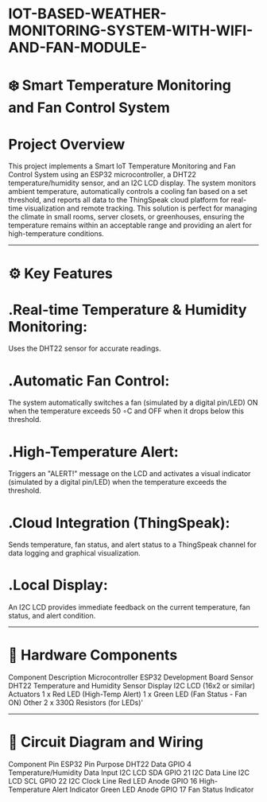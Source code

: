 # IOT-BASED-WEATHER-MONITORING-SYSTEM-WITH-WIFI-AND-FAN-MODULE-
 
# ❄️ Smart Temperature Monitoring and Fan Control System
# Project Overview
This project implements a Smart IoT Temperature Monitoring and Fan Control System using an ESP32 microcontroller, a DHT22 temperature/humidity sensor, and an I2C LCD display. The system monitors ambient temperature, automatically controls a cooling fan based on a set threshold, and reports all data to the ThingSpeak cloud platform for real-time visualization and remote tracking.
This solution is perfect for managing the climate in small rooms, server closets, or greenhouses, ensuring the temperature remains within an acceptable range and providing an alert for high-temperature conditions.

------------------------------------------------------------------------------------------------------------------------------------------------------------------------------
# ⚙️ Key Features
# .Real-time Temperature & Humidity Monitoring:
Uses the DHT22 sensor for accurate readings.
# .Automatic Fan Control: 
The system automatically switches a fan (simulated by a digital pin/LED) ON when the temperature exceeds 50 ∘C and OFF when it drops below this threshold.
# .High-Temperature Alert: 
Triggers an "ALERT!" message on the LCD and activates a visual indicator (simulated by a digital pin/LED) when the temperature exceeds the threshold.
# .Cloud Integration (ThingSpeak):
Sends temperature, fan status, and alert status to a ThingSpeak channel for data logging and graphical visualization.
# .Local Display:
An I2C LCD provides immediate feedback on the current temperature, fan status, and alert condition.

---------------------------------------------------------------------------------------------------------------------------------------------------------------------
# 🧱 Hardware Components
Component	Description
Microcontroller	ESP32 Development Board
Sensor	DHT22 Temperature and Humidity Sensor
Display	I2C LCD (16x2 or similar)
Actuators	1 x Red LED (High-Temp Alert)
1 x Green LED (Fan Status - Fan ON)
Other	2 x 330Ω Resistors (for LEDs)'

-----------------------------------------------------------------------------------------------------------------------------------------------------------------------------------
# 🔌 Circuit Diagram and Wiring
Component Pin	ESP32 Pin	Purpose
DHT22 Data	GPIO 4	Temperature/Humidity Data Input
I2C LCD SDA	GPIO 21	I2C Data Line
I2C LCD SCL	GPIO 22	I2C Clock Line
Red LED Anode	GPIO 16	High-Temperature Alert Indicator
Green LED Anode	GPIO 17	Fan Status Indicator
